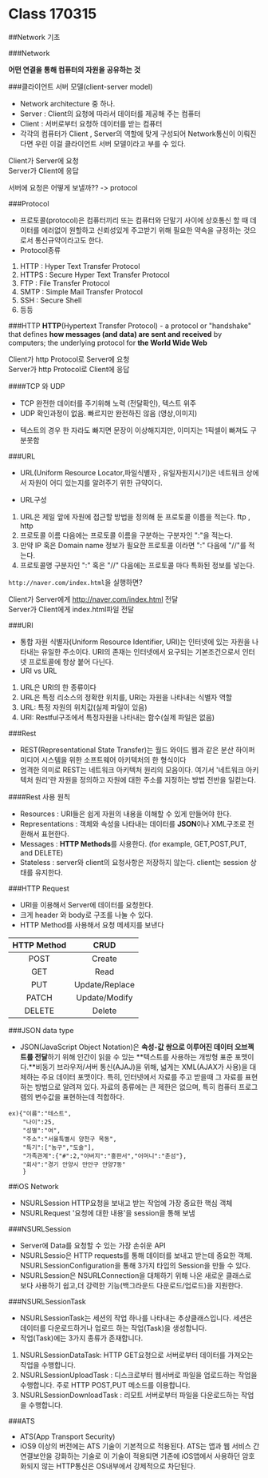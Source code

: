 # Class 170315
##Network 기초

###Network

**어떤 연결을 통해 컴퓨터의 자원을 공유하는 것**

###클라이언트 서버 모델(client-server model)

* Network architecture 중 하나.
* Server : Client의 요청에 따라서 데이터를 제공해 주는 컴퓨터
* Client : 서버로부터 요청하 데이터를 받는 컴퓨터
* 각각의 컴퓨터가 Client , Server의 역할에 맞게 구성되어 Network통신이 이뤄진다면 우린 이걸 클라이언트 서버 모델이라고 부를 수 있다.

Client가 Server에 요청   
Server가 Client에 응답

서버에 요청은 어떻게 보낼까?? -> protocol

###Protocol

* 프로토콜(protocol)은 컴퓨터끼리 또는 컴퓨터와 단말기 사이에 상호통신 할 때 데이터를 에러없이 원할하고 신뢰성있게 주고받기 위해 필요한 약속을 규정하는 것으로서 통신규약이라고도 한다.
* Protocol종류
 1. HTTP : Hyper Text Transfer Protocol
 2. HTTPS : Secure Hyper Text Transfer Protocol
 3. FTP : File Transfer Protocol
 4. SMTP : Simple Mail Transfer Protocol
 5. SSH : Secure Shell
 6. 등등


###HTTP
 **HTTP**(Hypertext Transfer Protocol) - a protocol or "handshake" that defines **how messages (and data) are sent and received** by computers; the underlying protocol for **the World Wide Web**
 
 Client가 http Protocol로 Server에 요청   
 Server가 http Protocol로 Client에 응답
 
####TCP 와 UDP

* TCP 완전한 데이터를 주기위해 노력 (전달확인), 텍스트 위주
* UDP 확인과정이 없음. 빠르지만 완전하진 않음 (영상,이미지)
 - 텍스트의 경우 한 자라도 빠지면 문장이 이상해지지만, 이미지는 1픽셀이 빠져도 구분못함

 
###URL
* URL(Uniform Resource Locator,파일식별자 , 유일자원지시기)은 네트워크 상에서 자원이 어디 있는지를 알려주기 위한 규약이다.

* URL구성
 1. URL은 제일 앞에 자원에 접근할 방법을 정의해 둔 프로토콜 이름을 적는다. ftp , http
 2. 프로토콜 이름 다음에는 프로토콜 이름을 구분하는 구분자인 ":"을 적는다.
 3. 만약 IP 혹은 Domain name 정보가 필요한 프로토콜 이라면 ":" 다음에 "//"를 적는다.
 4. 프로토콜명 구분자인 ":" 혹은 "//" 다음에는 프로토콜 마다 특화된 정보를 넣는다.

`http://naver.com/index.html`을 실행하면?

Client가 Server에게  http://naver.com/index.html 전달   
Server가 Client에게 index.html파일 전달

###URI
* 통합 자원 식별자(Uniform Resource Identifier, URI)는 인터넷에 있는 자원을 나타내는 유일한 주소이다. URI의 존재는 인터넷에서 요구되는 기본조건으로서 인터넷 프로토콜에 항상 붙어 다닌다.
* URI vs URL
 1. URL은 URI의 한 종류이다
 2. URL은 특정 리소스의 정확한 위치를, URI는 자원을 나타내는 식별자 역할
 3. URL: 특정 자원의 위치값(실제 파일이 있음)
 4. URI: Restful구조에서 특정자원을 나타내는 함수(실제 파일은 없음)

###Rest

* REST(Representational State Transfer)는 월드 와이드 웹과 같은 분산 하이퍼미디어 시스템을 위한 소프트웨어 아키텍처의 한 형식이다
* 엄격한 의미로 REST는 네트워크 아키텍처 원리의 모음이다. 여기서 '네트워크 아키텍처 원리'란 자원을 정의하고 자원에 대한 주소를 지정하는 방법 전반을 일컫는다.

####Rest 사용 원칙
* Resources : URI들은 쉽게 자원의 내용을 이해할 수 있게 만들어야 한다.
* Representations : 객체와 속성을 나타내는 데이터를 **JSON**이나 XML구조로 전환해서 표현한다.
* Messages : **HTTP Methods**를 사용한다. (for example, GET,POST,PUT, and DELETE)
* Stateless : server와 client의 요청사항은 저장하지 않는다. client는 session 상태를 유지한다.

###HTTP Request
* URI을 이용해서 Server에 데이터를 요청한다.
* 크게 header 와 body로 구조를 나눌 수 있다.
* HTTP Method를 사용해서 요청 메세지를 보낸다    

| HTTP Method |      CRUD      |
|:-----------:|:--------------:|
|     POST    |     Create     |
|     GET     |      Read      |
|     PUT     | Update/Replace |
|    PATCH    |  Update/Modify |
|    DELETE   |     Delete     |

###JSON data type

* JSON(JavaScript Object Notation)은 **속성-값 쌍으로 이루어진 데이터 오브젝트를 전달**하기 위해 인간이 읽을 수 있는 **텍스트를 사용하는 개방형 표준 포맷이다.**비동기 브라우저/서버 통신(AJAJ)을 위해, 넓게는 XML(AJAX가 사용)을 대체하는 주요 데이터 포맷이다. 특히, 인터넷에서 자료를 주고 받을때 그 자료를 표현하는 방법으로 알려져 있다. 자료의 종류에는 큰 제한은 없으며, 특히 컴퓨터 프로그램의 변수값을 표현하는데 적합하다.
```objc
ex){"이름":"테스트",
    "나이":25,  
    "성별":"여",  
    "주소":"서울특별시 양천구 목동",
    "특기":["농구","도술"],
    "가족관계":{"#":2,"아버지":"홍판서","어머니":"춘섬"},
    "회사":"경기 안양시 만안구 안양7동"
    }
```
##iOS Network

* NSURLSession HTTP요청을 보내고 받는 작업에 가장 중요한 핵심 객체
* NSURLRequest '요청에 대한 내용'을 session을 통해 보냄

###NSURLSession

* Server에 Data를 요청할 수 있는 가장 손쉬운 API
* NSURLSessio은 HTTP requests를 통해 데이터를 보내고 받는데 중요한 객체. NSURLSessionConfiguration을 통해 3가지 타입의 Session을 만들 수 있다.
* NSURLSession은 NSURLConnection을 대체하기 위해 나온 새로운 클래스로 보다 사용하기 쉽고,더 강력한 기능(백그라운드 다운로드/업로드)을 지원한다.

###NSURLSessionTask
* NSURLSessionTask는 세션의 작업 하나를 나타내는 추상클래스입니다. 세션은 데이터를 다운로드하거나 업로드 하는 작업(Task)을 생성합니다.
* 작업(Task)에는 3가지 종류가 존재합니다.
 1. NSURLSessionDataTask: HTTP GET요청으로 서버로부터 데이터를 가져오는 작업을 수행합니다.
 2. NSURLSessionUploadTask : 디스크로부터 웹서버로 파일을 업로드하는 작업을 수행합니다. 주로 HTTP POST,PUT 메소드를 이용합니다.
 3. NSURLSessionDownloadTask : 리모트 서버로부터 파일을 다운로드하는 작업을 수행합니다.

###ATS
 * ATS(App Transport Security)
 * iOS9 이상의 버전에는 ATS 기술이 기본적으로 적용된다. ATS는 앱과 웹 서비스 간 연결보안을 강화하는 기술로 이 기술이 적용되면 기존에 iOS앱에서 사용하던 암호화되지 않는 HTTP통신은 OS내부에서 강제적으로 차단된다. 